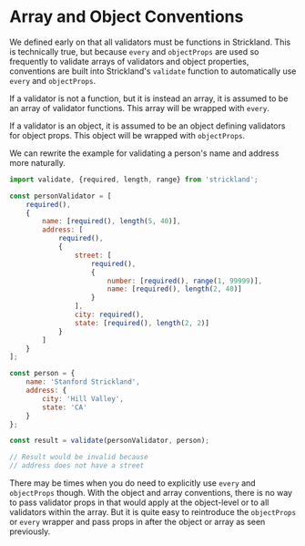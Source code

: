 # Array and Object Conventions

We defined early on that all validators must be functions in Strickland. This is technically true, but because `every` and `objectProps` are used so frequently to validate arrays of validators and object properties, conventions are built into Strickland's `validate` function to automatically use `every` and `objectProps`.

If a validator is not a function, but it is instead an array, it is assumed to be an array of validator functions. This array will be wrapped with `every`.

If a validator is an object, it is assumed to be an object defining validators for object props. This object will be wrapped with `objectProps`.

We can rewrite the example for validating a person's name and address more naturally.

```jsx
import validate, {required, length, range} from 'strickland';

const personValidator = [
    required(),
    {
        name: [required(), length(5, 40)],
        address: [
            required(),
            {
                street: [
                    required(),
                    {
                        number: [required(), range(1, 99999)],
                        name: [required(), length(2, 40)]
                    }
                ],
                city: required(),
                state: [required(), length(2, 2)]
            }
        ]
    }
];

const person = {
    name: 'Stanford Strickland',
    address: {
        city: 'Hill Valley',
        state: 'CA'
    }
};

const result = validate(personValidator, person);

// Result would be invalid because
// address does not have a street
```

There may be times when you do need to explicitly use `every` and `objectProps` though. With the object and array conventions, there is no way to pass validator props in that would apply at the object-level or to all validators within the array. But it is quite easy to reintroduce the `objectProps` or `every` wrapper and pass props in after the object or array as seen previously.

